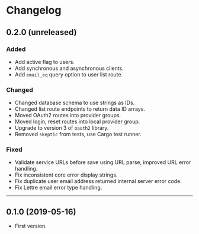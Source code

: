 # Changelog

## 0.2.0 (unreleased)

### Added

- Add active flag to users.
- Add synchronous and asynchronous clients.
- Add `email_eq` query option to user list route.

### Changed

- Changed database schema to use strings as IDs.
- Changed list route endpoints to return data ID arrays.
- Moved OAuth2 routes into provider groups.
- Moved login, reset routes into local provider group.
- Upgrade to version 3 of `oauth2` library.
- Removed `skeptic` from tests, use Cargo test runner.

### Fixed

- Validate service URLs before save using URL parse, improved URL error handling.
- Fix inconsistent core error display strings.
- Fix duplicate user email address returned internal server error code.
- Fix Lettre email error type handling.

---

## 0.1.0 (2019-05-16)

- First version.

